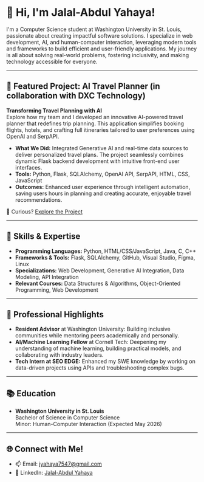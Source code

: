 # 👋 Hi, I'm Jalal-Abdul Yahaya!
I'm a Computer Science student at Washington University in St. Louis, passionate about creating impactful software solutions. I specialize in web development, AI, and human-computer interaction, leveraging modern tools and frameworks to build efficient and user-friendly applications. My journey is all about solving real-world problems, fostering inclusivity, and making technology accessible for everyone.

---

## 🎯 Featured Project: AI Travel Planner (in collaboration with DXC Technology)
**Transforming Travel Planning with AI**  
Explore how my team and I developed an innovative AI-powered travel planner that redefines trip planning. This application simplifies booking flights, hotels, and crafting full itineraries tailored to user preferences using OpenAI and SerpAPI.

- **What We Did:** Integrated Generative AI and real-time data sources to deliver personalized travel plans. The project seamlessly combines dynamic Flask backend development with intuitive front-end user interfaces.
- **Tools:** Python, Flask, SQLAlchemy, OpenAI API, SerpAPI, HTML, CSS, JavaScript
- **Outcomes:** Enhanced user experience through intelligent automation, saving users hours in planning and creating accurate, enjoyable travel recommendations.

👀 Curious? [Explore the Project](#link-to-project-repo-or-demo)

---

## 🚀 Skills & Expertise
- **Programming Languages:** Python, HTML/CSS/JavaScript, Java, C, C++
- **Frameworks & Tools:** Flask, SQLAlchemy, GitHub, Visual Studio, Figma, Linux
- **Specializations:** Web Development, Generative AI Integration, Data Modeling, API Integration
- **Relevant Courses:** Data Structures & Algorithms, Object-Oriented Programming, Web Development

---

## 🌟 Professional Highlights
- **Resident Advisor** at Washington University: Building inclusive communities while mentoring peers academically and personally.
- **AI/Machine Learning Fellow** at Cornell Tech: Deepening my understanding of machine learning, building practical models, and collaborating with industry leaders.
- **Tech Intern at SEO EDGE:** Enhanced my SWE knowledge by working on data-driven projects using APIs and troubleshooting complex bugs.

---

## 📚 Education
- **Washington University in St. Louis**  
  Bachelor of Science in Computer Science  
  Minor: Human-Computer Interaction (Expected May 2026)  

---

## 🌐 Connect with Me!
- 📫 Email: [jyahaya7547@gmail.com](mailto:jyahaya7547@gmail.com)  
- 💼 LinkedIn: [Jalal-Abdul Yahaya](https://www.linkedin.com/in/jalal-a-yahaya/)  



<!--
**905j/905j** is a ✨ _special_ ✨ repository because its `README.md` (this file) appears on your GitHub profile.

Here are some ideas to get you started:

- 🔭 I’m currently working on ...
- 🌱 I’m currently learning ...
- 👯 I’m looking to collaborate on ...
- 🤔 I’m looking for help with ...
- 💬 Ask me about ...
- 📫 How to reach me: ...
- 😄 Pronouns: ...
- ⚡ Fun fact: ...
-->
